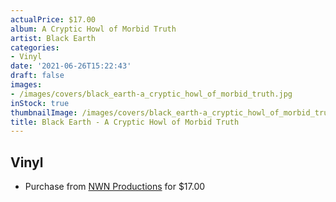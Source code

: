 ```yaml
---
actualPrice: $17.00
album: A Cryptic Howl of Morbid Truth
artist: Black Earth
categories:
- Vinyl
date: '2021-06-26T15:22:43'
draft: false
images:
- /images/covers/black_earth-a_cryptic_howl_of_morbid_truth.jpg
inStock: true
thumbnailImage: /images/covers/black_earth-a_cryptic_howl_of_morbid_truth-thumb.jpg
title: Black Earth - A Cryptic Howl of Morbid Truth
---
```


## Vinyl
* Purchase from [NWN Productions](http://shop.nwnprod.com/index.php?route=product/product&path=75&product_id=8209&sort=pd.name&order=ASC) for $17.00
